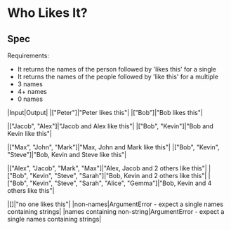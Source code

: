 # Who Likes It?

## Spec

Requirements:
- It returns the names of the person followed by 'likes this' for a single
- It returns the names of the people followed by 'like this' for a multiple
- 3 names
- 4+ names
- 0 names

|Input|Output|
|["Peter"]|"Peter likes this"|
|["Bob"]|"Bob likes this"|

|["Jacob", "Alex"]|"Jacob and Alex like this"|
|["Bob", "Kevin"]|"Bob and Kevin like this"|

|["Max", "John", "Mark"]|"Max, John and Mark like this"|
|["Bob", "Kevin", "Steve"]|"Bob, Kevin and Steve like this"|

|["Alex", "Jacob", "Mark", "Max"]|"Alex, Jacob and 2 others like this"|
|["Bob", "Kevin", "Steve", "Sarah"]|"Bob, Kevin and 2 others like this"|
|["Bob", "Kevin", "Steve", "Sarah", "Alice", "Gemma"]|"Bob, Kevin and 4 others like this"|

|[]|"no one likes this"|
|non-names|ArgumentError - expect a single names containing strings|
|names containing non-string|ArgumentError - expect a single names containing strings|
